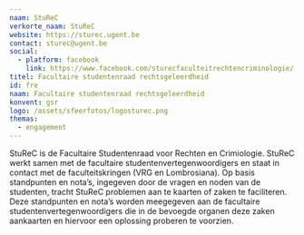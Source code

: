 ```yaml
---
naam: StuReC
verkorte_naam: StuReC
website: https://sturec.ugent.be
contact: sturec@ugent.be
social:
  - platform: facebook
    link: https://www.facebook.com/sturecfaculteitrechtencriminologie/
titel: Facultaire studentenraad rechtsgeleerdheid
id: fre
naam: Facultaire studentenraad rechtsgeleerdheid
konvent: gsr
logo: /assets/sfeerfotos/logosturec.png
themas:
  - engagement
---
```

StuReC is de Facultaire Studentenraad voor Rechten en Crimiologie. StuReC werkt samen met de facultaire studentenvertegenwoordigers en staat in contact met de faculteitskringen (VRG en Lombrosiana). Op basis standpunten en nota’s, ingegeven door de vragen en noden van de studenten, tracht StuReC problemen aan te kaarten of zaken te faciliteren. Deze standpunten en nota’s worden meegegeven aan de facultaire studentenvertegenwoordigers die in de bevoegde organen deze zaken aankaarten en hiervoor een oplossing proberen te voorzien.
